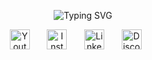<p align="center">
    <img src="https://readme-typing-svg.demolab.com?font=Fira+Code&pause=1000&color=90D5FF&width=435&lines=Hi+I+am+Adam;Machine+learning+enthusiast;Always+learning+new+things" alt="Typing SVG" /></a>
</p>

<p align="center">
    <a href="https://www.youtube.com/c/fidok15"><img width="32px" alt="Youtube" title="Youtube" src="https://i.imgur.com/eZdRx7S.png"/></a>
  &#8287;&#8287;&#8287;&#8287;&#8287;
    <a href="https://www.instagram.com/_fidok_/"><img width="32px" alt="Instagram" title="Instagram" src="https://i.imgur.com/a3pBerM.png"/></a>
  &#8287;&#8287;&#8287;&#8287;&#8287;
    <a href="https://www.linkedin.com/in/adam-korwin-a6a1a1343/"><img width="32px" alt="LinkedIn" title="LinkedIn" src="https://i.imgur.com/jh6hiQe.png"/></a>
  &#8287;&#8287;&#8287;&#8287;&#8287;
    <a href="https://discord.com/users/390594145196048406"><img width="32px" alt="Discord" title="Discord" src="https://i.imgur.com/nS3Laa5.png"/></a>
  &#8287;&#8287;&#8287;&#8287;&#8287;
</p>
